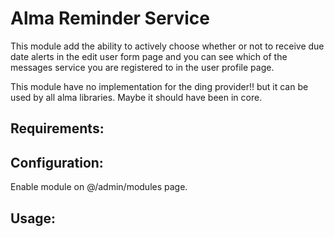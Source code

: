 Alma Reminder Service
==========

This module add the ability to actively choose whether or not to receive due date alerts
in the edit user form page and you can see which of the messages service you are registered to 
in the user profile page.

This module have no implementation for the ding provider!! but it can be used by all alma libraries.
Maybe it should have been in core.

## Requirements:

## Configuration:
Enable module on @/admin/modules page.

## Usage:
